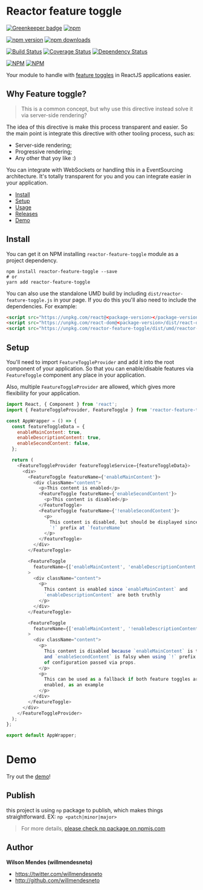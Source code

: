 # Reactor feature toggle

[![Greenkeeper badge](https://badges.greenkeeper.io/willmendesneto/reactor-feature-toggle.svg)](https://greenkeeper.io/)
[![npm](https://img.shields.io/badge/stackblitz-online-orange.svg)](https://stackblitz.com/edit/reactor-feature-toggle-sample)

[![npm version](https://badge.fury.io/js/reactor-feature-toggle.svg)](http://badge.fury.io/js/reactor-feature-toggle) [![npm downloads](https://img.shields.io/npm/dm/reactor-feature-toggle.svg)](https://npmjs.org/reactor-feature-toggle)

[![Build Status](https://circleci.com/gh/willmendesneto/reactor-feature-toggle.svg?style=shield)](https://circleci.com/gh/willmendesneto/reactor-feature-toggle)
[![Coverage Status](https://coveralls.io/repos/willmendesneto/reactor-feature-toggle/badge.svg?branch=master)](https://coveralls.io/r/willmendesneto/reactor-feature-toggle?branch=master)
[![Dependency Status](https://david-dm.org/willmendesneto/reactor-feature-toggle.svg)](https://david-dm.org/willmendesneto/reactor-feature-toggle)

[![NPM](https://nodei.co/npm/reactor-feature-toggle.png?downloads=true&downloadRank=true&stars=true)](https://npmjs.org/reactor-feature-toggle)
[![NPM](https://nodei.co/npm-dl/reactor-feature-toggle.png?height=3&months=3)](https://npmjs.org/reactor-feature-toggle)

Your module to handle with [feature toggles](http://martinfowler.com/bliki/FeatureToggle.html) in ReactJS applications easier.

## Why Feature toggle?

> This is a common concept, but why use this directive instead solve it via server-side rendering?

The idea of this directive is make this process transparent and easier. So the main point is integrate this directive with other tooling process, such as:

- Server-side rendering;
- Progressive rendering;
- Any other that yoy like :)

You can integrate with WebSockets or handling this in a EventSourcing architecture. It's totally transparent for you and you can integrate easier in your application.

- [Install](#install)
- [Setup](#setup)
- [Usage](#usage)
- [Releases](#releases)
- [Demo](#demo)

## Install

You can get it on NPM installing `reactor-feature-toggle` module as a project dependency.

```shell
npm install reactor-feature-toggle --save
# or
yarn add reactor-feature-toggle
```

You can also use the standalone UMD build by including `dist/reactor-feature-toggle.js` in your page. If you do this you'll also need to include the dependencies. For example:

```html
<script src="https://unpkg.com/react@<package-version></package-version>/dist/react.js"></script>
<script src="https://unpkg.com/react-dom@<package-version>/dist/react-dom.js"></script>
<script src="https://unpkg.com/reactor-feature-toggle/dist/umd/reactor-feature-toggle.js"></script>
```

## Setup

You'll need to import `FeatureToggleProvider` and add it into the root component of your application. So that you can enable/disable features via `FeatureToggle` component any place in your application.

Also, multiple `FeatureToggleProvider` are allowed, which gives more flexibility for your application.

```javascript
import React, { Component } from 'react';
import { FeatureToggleProvider, FeatureToggle } from 'reactor-feature-toggle';

const AppWrapper = () => {
  const featureToggleData = {
    enableMainContent: true,
    enableDescriptionContent: true,
    enableSecondContent: false,
  };

  return (
    <FeatureToggleProvider featureToggleService={featureToggleData}>
      <div>
        <FeatureToggle featureName={'enableMainContent'}>
          <div className="content">
            <p>This content is enabled</p>
            <FeatureToggle featureName={'enableSecondContent'}>
              <p>This content is disabled</p>
            </FeatureToggle>
            <FeatureToggle featureName={'!enableSecondContent'}>
              <p>
                This content is disabled, but should be displayed since it has
                `!` prefix at `featureName`
              </p>
            </FeatureToggle>
          </div>
        </FeatureToggle>

        <FeatureToggle
          featureName={['enableMainContent', 'enableDescriptionContent']}
        >
          <div className="content">
            <p>
              This content is enabled since `enableMainContent` and
              `enableDescriptionContent` are both truthly
            </p>
          </div>
        </FeatureToggle>

        <FeatureToggle
          featureName={['enableMainContent', '!enableDescriptionContent']}
        >
          <div className="content">
            <p>
              This content is disabled because `enableMainContent` is truthly
              and `enableSecondContent` is falsy when using `!` prefix on array
              of configuration passed via props.
            </p>
            <p>
              This can be used as a fallback if both feature toggles are not
              enabled, as an example
            </p>
          </div>
        </FeatureToggle>
      </div>
    </FeatureToggleProvider>
  );
};

export default AppWrapper;
```

# Demo

Try out the [demo](https://stackblitz.com/edit/reactor-feature-toggle-sample)!

## Publish

this project is using `np` package to publish, which makes things straightforward. EX: `np <patch|minor|major>`

> For more details, [please check np package on npmjs.com](https://www.npmjs.com/package/np)

## Author

**Wilson Mendes (willmendesneto)**

- <https://twitter.com/willmendesneto>
- <http://github.com/willmendesneto>
